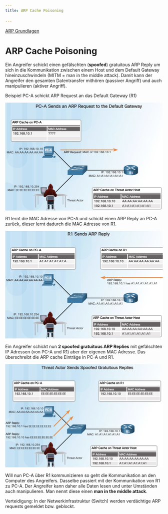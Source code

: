 ```yaml
---
title: ARP Cache Poisoning

---
```




[ARP Grundlagen](/Doc/Networking/arp)

# ARP Cache Poisoning

Ein Angreifer schickt einen gefälschten (**spoofed**) gratuitous ARP Reply um sich in die Kommunikation zwischen einem Host und dem Default Gateway hineinzuschwindeln (MITM = man in the middle attack). Damit kann der Angreifer den gesamten Datentransfer mithören (passiver Angriff) und auch manipulieren (aktiver Angriff).

Beispiel PC-A schickt ARP Request an das Default Gateway (R1)

![image-20200730102034207](fig/arp_poisoning01.png)

R1 lernt die MAC Adresse von PC-A und schickt einen ARP Reply an PC-A zurück, dieser lernt dadurch die MAC Adresse von R1.

![image-20200730102147000](fig/arp_poisoning02.png)

Ein Angreifer schickt nun **2 spoofed gratuitous ARP Replies** mit gefälschten IP Adressen (von PC-A und R1) aber der eigenen MAC Adresse. Das überschreibt die ARP cache Einträge in PC-A und R1.

![image-20200730102253555](fig/arp_poisoning03.png)

Will nun PC-A über R1 kommunizieren so geht die Kommunikation an den Computer des Angreifers. Dasselbe passiert mit der Kommunikation von R1 zu PC-A. Der Angreifer kann daher alle Daten lesen und unter Umständen auch manipulieren. Man nennt diese einen **man in the middle attack**.

Verteidigung: In der Netwerkinfrastruktur (Switch) werden verdächtige ARP requests gemeldet bzw. geblockt.

 